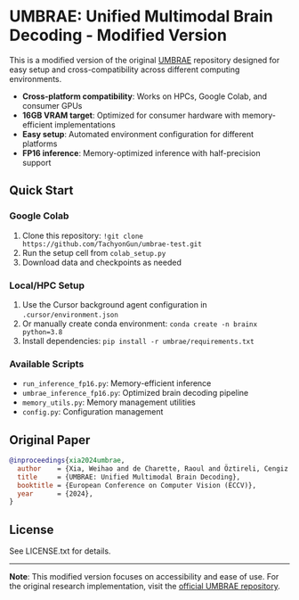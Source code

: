 # UMBRAE: Unified Multimodal Brain Decoding - Modified Version

This is a modified version of the original [UMBRAE](https://github.com/weihaox/UMBRAE) repository designed for easy setup and cross-compatibility across different computing environments.

- **Cross-platform compatibility**: Works on HPCs, Google Colab, and consumer GPUs
- **16GB VRAM target**: Optimized for consumer hardware with memory-efficient implementations
- **Easy setup**: Automated environment configuration for different platforms
- **FP16 inference**: Memory-optimized inference with half-precision support

## Quick Start

### Google Colab
1. Clone this repository: `!git clone https://github.com/TachyonGun/umbrae-test.git`
2. Run the setup cell from `colab_setup.py`
3. Download data and checkpoints as needed

### Local/HPC Setup
1. Use the Cursor background agent configuration in `.cursor/environment.json`
2. Or manually create conda environment: `conda create -n brainx python=3.8`
3. Install dependencies: `pip install -r umbrae/requirements.txt`

### Available Scripts
- `run_inference_fp16.py`: Memory-efficient inference
- `umbrae_inference_fp16.py`: Optimized brain decoding pipeline
- `memory_utils.py`: Memory management utilities
- `config.py`: Configuration management

## Original Paper
```bibtex
@inproceedings{xia2024umbrae,
  author    = {Xia, Weihao and de Charette, Raoul and Öztireli, Cengiz and Xue, Jing-Hao},
  title     = {UMBRAE: Unified Multimodal Brain Decoding},
  booktitle = {European Conference on Computer Vision (ECCV)},
  year      = {2024},
}
```

## License
See LICENSE.txt for details.

---
**Note**: This modified version focuses on accessibility and ease of use. For the original research implementation, visit the [official UMBRAE repository](https://github.com/weihaox/UMBRAE).